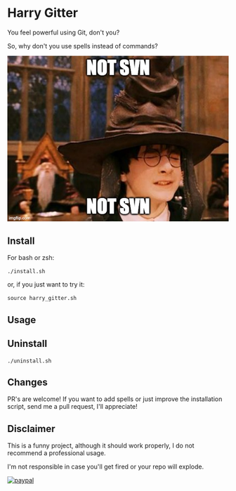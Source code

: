 # Harry Gitter

You feel powerful using Git, don't you? 

So, why don't you use spells instead of commands?

![not svn](/img/svn.jpg "Not svn")

## Install
For bash or zsh:
```
./install.sh
```

or, if you just want to try it:

```
source harry_gitter.sh
```

## Usage


## Uninstall
```
./uninstall.sh
```

## Changes
PR's are welcome! If you want to add spells or just improve the installation script, send me a pull request, I'll appreciate!

## Disclaimer
This is a funny project, although it should work properly, I do not recommend a professional usage. 

I'm not responsible in case you'll get fired or your repo will explode.


[![paypal](https://www.paypalobjects.com/en_US/i/btn/btn_donate_SM.gif)](https://www.paypal.com/donate/?business=3VAR9BCGUGREU&no_recurring=1&currency_code=EUR)